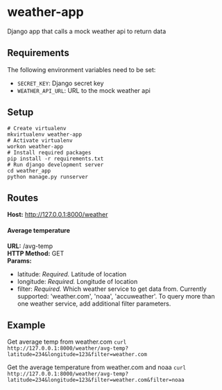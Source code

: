 # weather-app
Django app that calls a mock weather api to return data

## Requirements
The following environment variables need to be set:
- `SECRET_KEY`: Django secret key
- `WEATHER_API_URL`: URL to the mock weather api

## Setup
```
# Create virtualenv
mkvirtualenv weather-app
# Activate virtualenv
workon weather-app
# Install required packages
pip install -r requirements.txt
# Run django development server
cd weather_app
python manage.py runserver
```

## Routes
**Host:** http://127.0.0.1:8000/weather

#### Average temperature
**URL:** /avg-temp	
**HTTP Method:** GET	
**Params:** 
- latitude: *Required.* Latitude of location
- longitude: *Required.* Longitude of location
- filter: *Required.* Which weather service to get data from. Currently supported: 'weather.com', 'noaa', 'accuweather'. To query more than one weather service, add additional filter parameters.


## Example
Get average temp from weather.com
`curl http://127.0.0.1:8000/weather/avg-temp?latitude=234&longitude=123&filter=weather.com`

Get the average temperature from weather.com and noaa
`curl http://127.0.0.1:8000/weather/avg-temp?latitude=234&longitude=123&filter=weather.com&filter=noaa`
